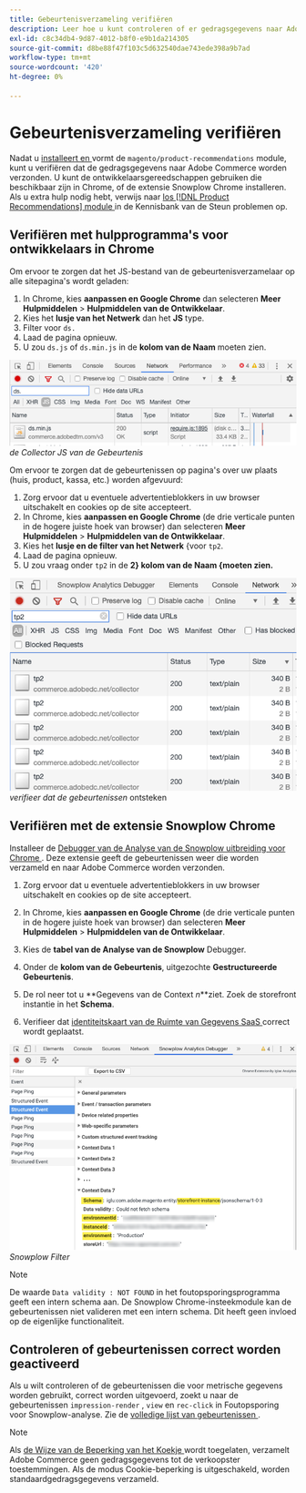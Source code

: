 ```yaml
---
title: Gebeurtenisverzameling verifiëren
description: Leer hoe u kunt controleren of er gedragsgegevens naar Adobe Commerce worden verzonden.
exl-id: c8c34db4-9d87-4012-b8f0-e9b1da214305
source-git-commit: d8be88f47f103c5d632540dae743ede398a9b7ad
workflow-type: tm+mt
source-wordcount: '420'
ht-degree: 0%

---
```


# Gebeurtenisverzameling verifiëren

Nadat u [ installeert en ](install-configure.md) vormt de `magento/product-recommendations` module, kunt u verifiëren dat de gedragsgegevens naar Adobe Commerce worden verzonden. U kunt de ontwikkelaarsgereedschappen gebruiken die beschikbaar zijn in Chrome, of de extensie Snowplow Chrome installeren. Als u extra hulp nodig hebt, verwijs naar [ los  [!DNL Product Recommendations]  module ](https://experienceleague.adobe.com/docs/commerce-knowledge-base/kb/troubleshooting/miscellaneous/troubleshoot-product-recommendations-module-in-magento-commerce.html) in de Kennisbank van de Steun problemen op.

## Verifiëren met hulpprogramma&#39;s voor ontwikkelaars in Chrome

Om ervoor te zorgen dat het JS-bestand van de gebeurtenisverzamelaar op alle sitepagina&#39;s wordt geladen:

1. In Chrome, kies **aanpassen en Google Chrome** dan selecteren **Meer Hulpmiddelen** > **Hulpmiddelen van de Ontwikkelaar**.
1. Kies het **lusje van het Netwerk** dan het **JS** type.
1. Filter voor `ds.`
1. Laad de pagina opnieuw.
1. U zou `ds.js` of `ds.min.js` in de **kolom van de Naam** moeten zien.

![ de inzamelaar JS van de Gebeurtenis ](assets/filter-ds.png)
_de Collector JS van de Gebeurtenis_

Om ervoor te zorgen dat de gebeurtenissen op pagina&#39;s over uw plaats (huis, product, kassa, etc.) worden afgevuurd:

1. Zorg ervoor dat u eventuele advertentieblokkers in uw browser uitschakelt en cookies op de site accepteert.
1. In Chrome, kies **aanpassen en Google Chrome** (de drie verticale punten in de hogere juiste hoek van browser) dan selecteren **Meer Hulpmiddelen** > **Hulpmiddelen van de Ontwikkelaar**.
1. Kies het **lusje en de filter van het Netwerk** {voor `tp2`.
1. Laad de pagina opnieuw.
1. U zou vraag onder `tp2` in de **2} kolom van de Naam {moeten zien.**

![ het Vuren gebeurtenissen ](assets/filter-tp2.png)
_verifieer dat de gebeurtenissen_ ontsteken

## Verifiëren met de extensie Snowplow Chrome

Installeer de [ Debugger van de Analyse van de Snowplow uitbreiding voor Chrome ](https://chrome.google.com/webstore/detail/snowplow-analytics-debugg/jbnlcgeengmijcghameodeaenefieedm). Deze extensie geeft de gebeurtenissen weer die worden verzameld en naar Adobe Commerce worden verzonden.

1. Zorg ervoor dat u eventuele advertentieblokkers in uw browser uitschakelt en cookies op de site accepteert.

1. In Chrome, kies **aanpassen en Google Chrome** (de drie verticale punten in de hogere juiste hoek van browser) dan selecteren **Meer Hulpmiddelen** > **Hulpmiddelen van de Ontwikkelaar**.

1. Kies de **tabel van de Analyse van de Snowplow** Debugger.

1. Onder de **kolom van de Gebeurtenis**, uitgezochte **Gestructureerde Gebeurtenis**.

1. De rol neer tot u **Gegevens van de Context _n_**ziet. Zoek de storefront instantie in het **Schema**.

1. Verifieer dat [ identiteitskaart van de Ruimte van Gegevens SaaS ](https://experienceleague.adobe.com/docs/commerce-admin/config/services/saas.html) correct wordt geplaatst.

![ Snowplow filter ](assets/snowplow-filter.png)
_Snowplow Filter_

>[!NOTE]
>
> De waarde `Data validity : NOT FOUND` in het foutopsporingsprogramma geeft een intern schema aan. De Snowplow Chrome-insteekmodule kan de gebeurtenissen niet valideren met een intern schema. Dit heeft geen invloed op de eigenlijke functionaliteit.

## Controleren of gebeurtenissen correct worden geactiveerd

Als u wilt controleren of de gebeurtenissen die voor metrische gegevens worden gebruikt, correct worden uitgevoerd, zoekt u naar de gebeurtenissen `impression-render` , `view` en `rec-click` in Foutopsporing voor Snowplow-analyse. Zie de [ volledige lijst van gebeurtenissen ](https://experienceleague.adobe.com/docs/commerce-merchant-services/product-recommendations/developer/events.html).

>[!NOTE]
>
> Als [ de Wijze van de Beperking van het Koekje ](https://experienceleague.adobe.com/docs/commerce-admin/start/compliance/privacy/compliance-cookie-law.html) wordt toegelaten, verzamelt Adobe Commerce geen gedragsgegevens tot de verkoopster toestemmingen. Als de modus Cookie-beperking is uitgeschakeld, worden standaardgedragsgegevens verzameld.

